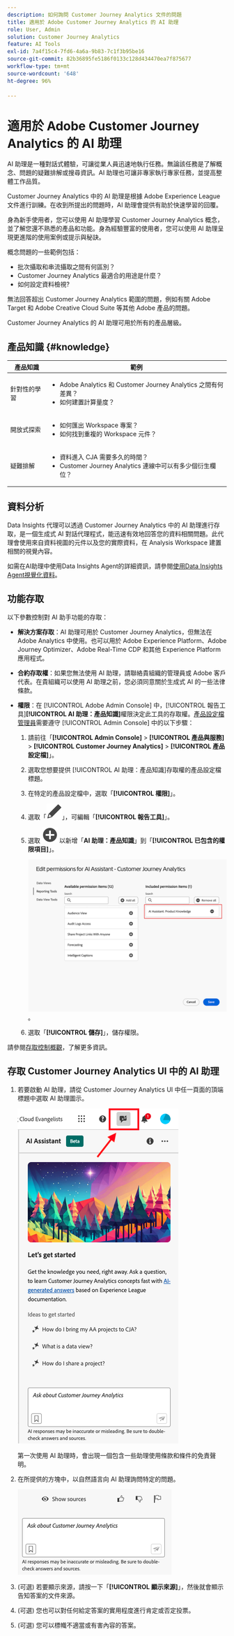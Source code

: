 ```yaml
---
description: 如何詢問 Customer Journey Analytics 文件的問題
title: 適用於 Adobe Customer Journey Analytics 的 AI 助理
role: User, Admin
solution: Customer Journey Analytics
feature: AI Tools
exl-id: 7a4f15c4-7fd6-4a6a-9b83-7c1f3b95be16
source-git-commit: 82b36895fe5186f0133c128d434470ea7f875677
workflow-type: tm+mt
source-wordcount: '648'
ht-degree: 96%

---
```



# 適用於 Adobe Customer Journey Analytics 的 AI 助理

AI 助理是一種對話式體驗，可讓從業人員迅速地執行任務。無論該任務是了解概念、問題的疑難排解或搜尋資訊。AI 助理也可讓非專家執行專家任務，並提高整體工作品質。

Customer Journey Analytics 中的 AI 助理是根據 Adobe Experience League 文件進行訓練。在收到所提出的問題時，AI 助理會提供有助於快速學習的回覆。

身為新手使用者，您可以使用 AI 助理學習 Customer Journey Analytics 概念，並了解您還不熟悉的產品和功能。身為經驗豐富的使用者，您可以使用 AI 助理呈現更進階的使用案例或提示與秘訣。

概念問題的一些範例包括：

* 批次攝取和串流攝取之間有何區別？
* Customer Journey Analytics 最適合的用途是什麼？
* 如何設定資料檢視?

無法回答超出 Customer Journey Analytics 範圍的問題，例如有關 Adobe Target 和 Adobe Creative Cloud Suite 等其他 Adobe 產品的問題。

Customer Journey Analytics 的 AI 助理可用於所有的產品層級。

## 產品知識 {#knowledge}

| 產品知識 | 範例 |
| --- | --- |
| 針對性的學習 | <ul><li>Adobe Analytics 和 Customer Journey Analytics 之間有何差異？</li><li>如何建置計算量度？</li></ul> |
| 開放式探索 | <ul><li>如何匯出 Workspace 專案？</li><li>如何找到重複的 Workspace 元件？</li></ul> |
| 疑難排解 | <ul><li>資料進入 CJA 需要多久的時間？</li><li>Customer Journey Analytics 連線中可以有多少個衍生欄位？</li></ul> |

## 資料分析

Data Insights 代理可以透過 Customer Journey Analytics 中的 AI 助理進行存取，是一個生成式 AI 對話代理程式，能迅速有效地回答您的資料相關問題。此代理會使用來自資料視圖的元件以及您的實際資料，在 Analysis Workspace 建置相關的視覺內容。

如需在AI助理中使用Data Insights Agent的詳細資訊，請參閱[使用Data Insights Agent視覺化資料](/help/data-analysis-ai.md)。

## 功能存取

以下參數控制對 AI 助手功能的存取：

* **解決方案存取**：AI 助理可用於 Customer Journey Analytics，但無法在 Adobe Analytics 中使用。也可以用於 Adobe Experience Platform、Adobe Journey Optimizer、Adobe Real-Time CDP 和其他 Experience Platform 應用程式。

* **合約存取權**：如果您無法使用 AI 助理，請聯絡貴組織的管理員或 Adobe 客戶代表。在貴組織可以使用 AI 助理之前，您必須同意關於生成式 AI 的一些法律條款。

* **權限**：在 [!UICONTROL Adobe Admin Console] 中，[!UICONTROL 報告工具]&#x200B;**[!UICONTROL AI 助理：產品知識]**&#x200B;權限決定此工具的存取權。[產品設定檔管理員](https://helpx.adobe.com/tw/enterprise/using/manage-product-profiles.html)需要遵守 [!UICONTROL Admin Console] 中的以下步驟：
   1. 請前往「**[!UICONTROL Admin Console]** > **[!UICONTROL 產品與服務]** > **[!UICONTROL Customer Journey Analytics]** > **[!UICONTROL 產品設定檔]**」。
   1. 選取您想要提供 [!UICONTROL AI 助理：產品知識]存取權的產品設定檔標題。
   1. 在特定的產品設定檔中，選取「**[!UICONTROL 權限]**」。
   1. 選取「![編輯](/help/assets/icons/Edit.svg)」，可編輯「**[!UICONTROL 報告工具]**」。
   1. 選取 ![AddCircle](/help/assets/icons/AddCircle.svg) 以新增「**AI 助理：產品知識**」到「**[!UICONTROL 已包含的權限項目]**」。

      ![新增權限](assets/ai-assistant-permissions.png)。

   1. 選取「**[!UICONTROL 儲存]**」，儲存權限。

請參閱[存取控制概觀](/help/technotes/access-control.md#access-control)，了解更多資訊。

## 存取 Customer Journey Analytics UI 中的 AI 助理

1. 若要啟動 AI 助理，請從 Customer Journey Analytics UI 中任一頁面的頂端標題中選取 AI 助理圖示。

   ![AI 助理圖示](assets/ai-asst1.png)

   第一次使用 AI 助理時，會出現一個包含一些助理使用條款和條件的免責聲明。

1. 在所提供的方塊中，以自然語言向 AI 助理詢問特定的問題。

   ![問題方塊](assets/ai-asst2.png)

1. (可選) 若要顯示來源，請按一下「**[!UICONTROL 顯示來源]**」，然後就會顯示告知答案的文件來源。

1. (可選) 您也可以對任何給定答案的實用程度進行肯定或否定投票。

1. (可選) 您可以標幟不適當或有害內容的答案。
